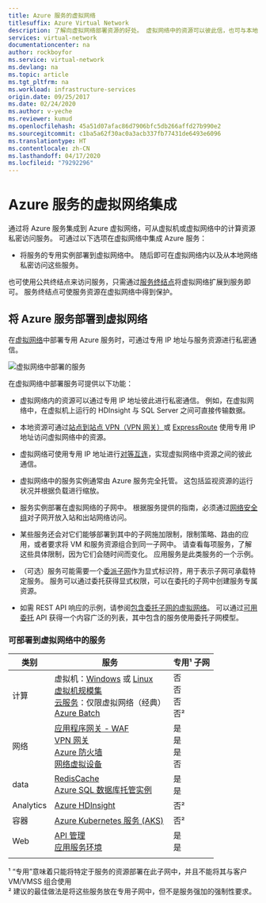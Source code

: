 ```yaml
---
title: Azure 服务的虚拟网络
titlesuffix: Azure Virtual Network
description: 了解向虚拟网络部署资源的好处。 虚拟网络中的资源可以彼此信，也可与本地资源通信，而无需遍历 Internet 的流量。
services: virtual-network
documentationcenter: na
author: rockboyfor
ms.service: virtual-network
ms.devlang: na
ms.topic: article
ms.tgt_pltfrm: na
ms.workload: infrastructure-services
origin.date: 09/25/2017
ms.date: 02/24/2020
ms.author: v-yeche
ms.reviewer: kumud
ms.openlocfilehash: 45a51d07afac86d7906bfc5db266affd27b990e2
ms.sourcegitcommit: c1ba5a62f30ac0a3acb337fb77431de6493e6096
ms.translationtype: HT
ms.contentlocale: zh-CN
ms.lasthandoff: 04/17/2020
ms.locfileid: "79292296"
---
```

# <a name="virtual-network-integration-for-azure-services"></a>Azure 服务的虚拟网络集成

通过将 Azure 服务集成到 Azure 虚拟网络，可从虚拟机或虚拟网络中的计算资源私密访问服务。
可通过以下选项在虚拟网络中集成 Azure 服务：
- 将服务的专用实例部署到虚拟网络中。 随后即可在虚拟网络内以及从本地网络私密访问这些服务。

    <!--Not Available on [Private Link](../private-link/private-link-overview.md)-->
    
也可使用公共终结点来访问服务，只需通过[服务终结点](virtual-network-service-endpoints-overview.md)将虚拟网络扩展到服务即可。 服务终结点可使服务资源在虚拟网络中得到保护。

## <a name="deploy-azure-services-into-virtual-networks"></a>将 Azure 服务部署到虚拟网络

在[虚拟网络](virtual-networks-overview.md)中部署专用 Azure 服务时，可通过专用 IP 地址与服务资源进行私密通信。

![虚拟网络中部署的服务](./media/virtual-network-for-azure-services/deploy-service-into-vnet.png)

在虚拟网络中部署服务可提供以下功能：

- 虚拟网络内的资源可以通过专用 IP 地址彼此进行私密通信。 例如，在虚拟网络中，在虚拟机上运行的 HDInsight 与 SQL Server 之间可直接传输数据。
- 本地资源可通过[站点到站点 VPN（VPN 网关）](../vpn-gateway/vpn-gateway-about-vpngateways.md?toc=%2fvirtual-network%2ftoc.json#s2smulti)或 [ExpressRoute](../expressroute/expressroute-introduction.md?toc=%2fvirtual-network%2ftoc.json) 使用专用 IP 地址访问虚拟网络中的资源。
- 虚拟网络可使用专用 IP 地址进行[对等互连](virtual-network-peering-overview.md)，实现虚拟网络中资源之间的彼此通信。
- 虚拟网络中的服务实例通常由 Azure 服务完全托管。 这包括监视资源的运行状况并根据负载进行缩放。
- 服务实例部署在虚拟网络的子网中。 根据服务提供的指南，必须通过[网络安全组](security-overview.md#network-security-groups)对子网开放入站和出站网络访问。
- 某些服务还会对它们能够部署到其中的子网施加限制，限制策略、路由的应用，或者要求将 VM 和服务资源组合到同一子网中。 请查看每项服务，了解这些具体限制，因为它们会随时间而变化。 应用服务是此类服务的一个示例。 
    
    <!--Not Available on Azure NetApp Files, Dedicated HSM, Azure Container Instances-->
    
- （可选）服务可能需要一个[委派子网](virtual-network-manage-subnet.md#add-a-subnet)作为显式标识符，用于表示子网可承载特定服务。 服务可以通过委托获得显式权限，可以在委托的子网中创建服务专属资源。
- 如需 REST API 响应的示例，请参阅[包含委托子网的虚拟网络](https://docs.microsoft.com/rest/api/virtualnetwork/virtualnetworks/get#get-virtual-network-with-a-delegated-subnet)。 可以通过[可用委托](https://docs.microsoft.com/rest/api/virtualnetwork/availabledelegations/list) API 获得一个内容广泛的列表，其中包含的服务使用委托子网模型。

### <a name="services-that-can-be-deployed-into-a-virtual-network"></a>可部署到虚拟网络中的服务

|类别|服务| 专用¹ 子网
|-|-|-|
| 计算 | 虚拟机：[Windows](../virtual-machines/linux/infrastructure-networking-guidelines.md?toc=%2fvirtual-network%2ftoc.json) 或 [Linux](../virtual-machines/windows/infrastructure-networking-guidelines.md?toc=%2fvirtual-network%2ftoc.json) <br/>[虚拟机规模集](../virtual-machine-scale-sets/virtual-machine-scale-sets-mvss-existing-vnet.md?toc=%2fvirtual-network%2ftoc.json)<br/>[云服务](https://msdn.microsoft.com/library/azure/jj156091)：仅限虚拟网络（经典）<br/> [Azure Batch](../batch/batch-api-basics.md?toc=%2fvirtual-network%2ftoc.json#virtual-network-vnet-and-firewall-configuration)| 否 <br/> 否 <br/> 否 <br/> 否²
| 网络 | [应用程序网关 - WAF](../application-gateway/application-gateway-ilb-arm.md?toc=%2fvirtual-network%2ftoc.json)<br/>[VPN 网关](../vpn-gateway/vpn-gateway-about-vpngateways.md?toc=%2fvirtual-network%2ftoc.json)<br/>[Azure 防火墙](../firewall/overview.md?toc=%2fvirtual-network%2ftoc.json) <br/>[网络虚拟设备](https://docs.microsoft.com/windows-server/networking/sdn/manage/use-network-virtual-appliances-on-a-vn) | 是 <br/> 是 <br/> 是 <br/> 否
|data|[RedisCache](../azure-cache-for-redis/cache-how-to-premium-vnet.md?toc=%2fvirtual-network%2ftoc.json)<br/>[Azure SQL 数据库托管实例](../sql-database/sql-database-managed-instance-connectivity-architecture.md?toc=%2fvirtual-network%2ftoc.json)| 是 <br/> 是 <br/> 
| Analytics | [Azure HDInsight](../hdinsight/hdinsight-extend-hadoop-virtual-network.md?toc=%2fvirtual-network%2ftoc.json)<br/> | 否² <br/> 
| 容器 | [Azure Kubernetes 服务 (AKS)](../aks/concepts-network.md?toc=%2fvirtual-network%2ftoc.json)<br/>|否²<br/>
| Web | [API 管理](../api-management/api-management-using-with-vnet.md?toc=%2fvirtual-network%2ftoc.json)<br/>[应用服务环境](../app-service/web-sites-integrate-with-vnet.md?toc=%2fvirtual-network%2ftoc.json)<br/>|是 <br/> 是 <br/>
|||

¹ “专用”意味着只能将特定于服务的资源部署在此子网中，并且不能将其与客户 VM/VMSS 组合使用 <br/> ² 建议的最佳做法是将这些服务放在专用子网中，但不是服务强加的强制性要求。

<!-- Not Available on [Azure Databricks](../azure-databricks/what-is-azure-databricks.md?toc=%2fvirtual-network%2ftoc.json)-->
<!-- Not Available on | Identity | [Azure Active Directory Domain Services](../active-directory-domain-services/active-directory-ds-getting-started-vnet.md?toc=%2fvirtual-network%2ftoc.json)-->
<!-- Not Available on | Containers | [Azure Container Instance (ACI)](https://www.aka.ms/acivnet)<br/>[Azure Container Service Engine](https://github.com/Azure/acs-engine) with Azure Virtual Network CNI [plug-in](https://github.com/Azure/acs-engine/tree/master/examples/vnet)||-->
<!-- Not Available on [Azure Logic Apps](../logic-apps/connect-virtual-network-vnet-isolated-environment-overview.md?toc=%2fvirtual-network%2ftoc.json)<br/>-->
<!-- Not Available on | Hosted | [Azure Dedicated HSM](../dedicated-hsm/index.yml?toc=%2fvirtual-network%2ftoc.json)<br/>[Azure NetApp Files](../azure-netapp-files/azure-netapp-files-introduction.md?toc=%2fvirtual-network%2ftoc.json)<br/>|Yes <br/> Yes <br/>-->

<!-- Update_Description: update meta properties, wording update, update link -->
